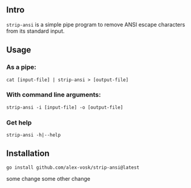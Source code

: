 ## Intro
`strip-ansi` is a simple pipe program to remove ANSI escape characters from its standard input.

## Usage
### As a pipe:
`cat [input-file] | strip-ansi > [output-file]`

### With command line arguments:
`strip-ansi -i [input-file] -o [output-file]`

### Get help 
`strip-ansi -h|--help`

## Installation
`go install github.com/alex-vosk/strip-ansi@latest`

some change
some other change

